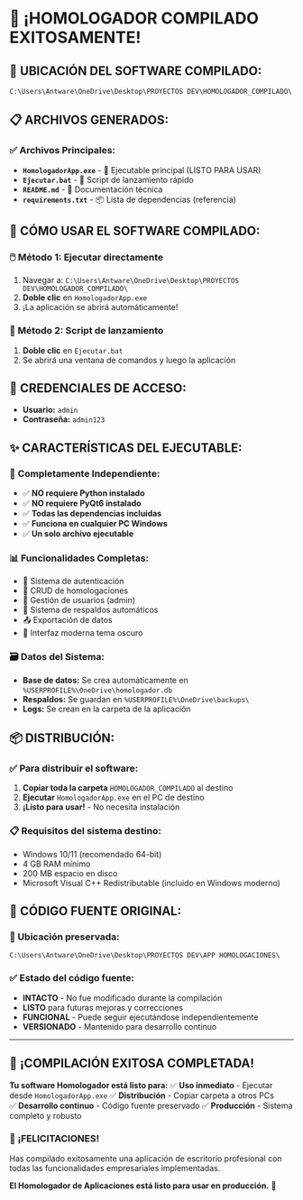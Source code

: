 # 🎉 ¡HOMOLOGADOR COMPILADO EXITOSAMENTE!

## 📁 UBICACIÓN DEL SOFTWARE COMPILADO:
```
C:\Users\Antware\OneDrive\Desktop\PROYECTOS DEV\HOMOLOGADOR_COMPILADO\
```

## 📋 ARCHIVOS GENERADOS:

### ✅ Archivos Principales:
- **`HomologadorApp.exe`** - 🚀 Ejecutable principal (LISTO PARA USAR)
- **`Ejecutar.bat`** - 🔧 Script de lanzamiento rápido
- **`README.md`** - 📖 Documentación técnica
- **`requirements.txt`** - 📦 Lista de dependencias (referencia)

## 🎯 CÓMO USAR EL SOFTWARE COMPILADO:

### 🖱️ Método 1: Ejecutar directamente
1. Navegar a: `C:\Users\Antware\OneDrive\Desktop\PROYECTOS DEV\HOMOLOGADOR_COMPILADO\`
2. **Doble clic** en `HomologadorApp.exe`
3. ¡La aplicación se abrirá automáticamente!

### 🔧 Método 2: Script de lanzamiento  
1. **Doble clic** en `Ejecutar.bat`
2. Se abrirá una ventana de comandos y luego la aplicación

## 🔐 CREDENCIALES DE ACCESO:
- **Usuario:** `admin`
- **Contraseña:** `admin123`

## ✨ CARACTERÍSTICAS DEL EJECUTABLE:

### 🎊 **Completamente Independiente:**
- ✅ **NO requiere Python instalado**
- ✅ **NO requiere PyQt6 instalado** 
- ✅ **Todas las dependencias incluidas**
- ✅ **Funciona en cualquier PC Windows**
- ✅ **Un solo archivo ejecutable**

### 📊 **Funcionalidades Completas:**
- 🔐 Sistema de autenticación
- 📝 CRUD de homologaciones
- 👥 Gestión de usuarios (admin)
- 💾 Sistema de respaldos automáticos
- 📤 Exportación de datos
- 🎨 Interfaz moderna tema oscuro

### 🗃️ **Datos del Sistema:**
- **Base de datos:** Se crea automáticamente en `%USERPROFILE%\OneDrive\homologador.db`
- **Respaldos:** Se guardan en `%USERPROFILE%\OneDrive\backups\`
- **Logs:** Se crean en la carpeta de la aplicación

## 📦 DISTRIBUCIÓN:

### ✅ Para distribuir el software:
1. **Copiar toda la carpeta** `HOMOLOGADOR_COMPILADO` al destino
2. **Ejecutar** `HomologadorApp.exe` en el PC de destino
3. **¡Listo para usar!** - No necesita instalación

### 📋 Requisitos del sistema destino:
- Windows 10/11 (recomendado 64-bit)
- 4 GB RAM mínimo
- 200 MB espacio en disco
- Microsoft Visual C++ Redistributable (incluido en Windows moderno)

## 🔧 CÓDIGO FUENTE ORIGINAL:

### 📁 Ubicación preservada:
```
C:\Users\Antware\OneDrive\Desktop\PROYECTOS DEV\APP HOMOLOGACIONES\
```

### ✅ **Estado del código fuente:**
- **INTACTO** - No fue modificado durante la compilación
- **LISTO** para futuras mejoras y correcciones
- **FUNCIONAL** - Puede seguir ejecutándose independientemente
- **VERSIONADO** - Mantenido para desarrollo continuo

---

## 🎊 ¡COMPILACIÓN EXITOSA COMPLETADA!

**Tu software Homologador está listo para:**
✅ **Uso inmediato** - Ejecutar desde `HomologadorApp.exe`
✅ **Distribución** - Copiar carpeta a otros PCs  
✅ **Desarrollo continuo** - Código fuente preservado
✅ **Producción** - Sistema completo y robusto

### 🚀 **¡FELICITACIONES!**
Has compilado exitosamente una aplicación de escritorio profesional con todas las funcionalidades empresariales implementadas.

**El Homologador de Aplicaciones está listo para usar en producción.** 🎉
